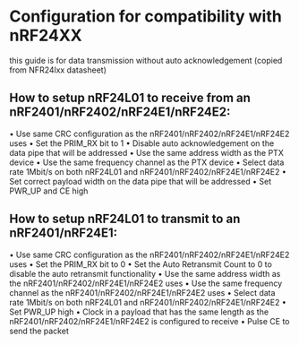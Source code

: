 # Configuration for compatibility with nRF24XX
this guide is for data transmission without auto acknowledgement (copied from NFR24lxx datasheet)

## How to setup nRF24L01 to receive from an nRF2401/nRF2402/nRF24E1/nRF24E2:
• Use same CRC configuration as the nRF2401/nRF2402/nRF24E1/nRF24E2
uses
• Set the PRIM_RX bit to 1
• Disable auto acknowledgement on the data pipe that will be addressed
• Use the same address width as the PTX device
• Use the same frequency channel as the PTX device
• Select data rate 1Mbit/s on both nRF24L01 and
nRF2401/nRF2402/nRF24E1/nRF24E2
• Set correct payload width on the data pipe that will be addressed
• Set PWR_UP and CE high


## How to setup nRF24L01 to transmit to an nRF2401/nRF24E1:
• Use same CRC configuration as the nRF2401/nRF2402/nRF24E1/nRF24E2
uses
• Set the PRIM_RX bit to 0
• Set the Auto Retransmit Count to 0 to disable the auto retransmit functionality
• Use the same address width as the nRF2401/nRF2402/nRF24E1/nRF24E2
uses
• Use the same frequency channel as the
nRF2401/nRF2402/nRF24E1/nRF24E2 uses
• Select data rate 1Mbit/s on both nRF24L01 and
nRF2401/nRF2402/nRF24E1/nRF24E2
• Set PWR_UP high
• Clock in a payload that has the same length as the
nRF2401/nRF2402/nRF24E1/nRF24E2 is configured to receive
• Pulse CE to send the packet
